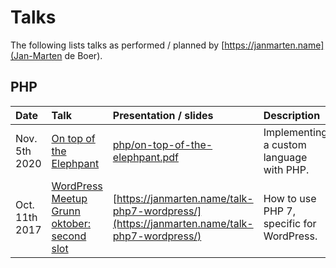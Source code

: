 # Talks

The following lists talks as performed / planned by [https://janmarten.name](Jan-Marten de Boer).

## PHP

| Date           | Talk | Presentation / slides | Description |
|:---------------|:-----|:----------------------|:------------|
| Nov. 5th 2020  | [On top of the Elephpant](https://www.meetup.com/GroningenPHP/events/jhvhqrybcpbhb/) | [php/on-top-of-the-elephpant.pdf](php/on-top-of-the-elephpant.pdf) | Implementing a custom language with PHP. |
| Oct. 11th 2017 | [WordPress Meetup Grunn oktober: second slot](https://www.meetup.com/WordPress-Meetup-Grunn/events/242766306/?_xtd=gatlbWFpbF9jbGlja9oAJGQ4MjM5ZGNkLTAwNWYtNDJkOC05Y2I5LTE1M2E2ZjZhOTE1MA) | [https://janmarten.name/talk-php7-wordpress/](https://janmarten.name/talk-php7-wordpress/) | How to use PHP 7, specific for WordPress. |
